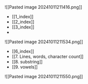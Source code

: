 
![[Pasted image 20241011211416.png]]
- [[1_index]]
- [[2_index]]
- [[3_index]]
- 
![[Pasted image 20241011211534.png]]
- [[6_index]]
- [[7. Lines, words, character count]]
- [[8. substring]]
- [[9. vowels]]



![[Pasted image 20241011211550.png]]
